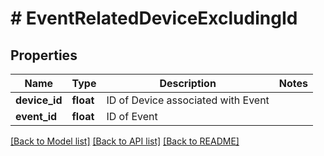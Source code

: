 # # EventRelatedDeviceExcludingId

## Properties

Name | Type | Description | Notes
------------ | ------------- | ------------- | -------------
**device_id** | **float** | ID of Device associated with Event | 
**event_id** | **float** | ID of Event | 

[[Back to Model list]](../../README.md#documentation-for-models) [[Back to API list]](../../README.md#documentation-for-api-endpoints) [[Back to README]](../../README.md)


